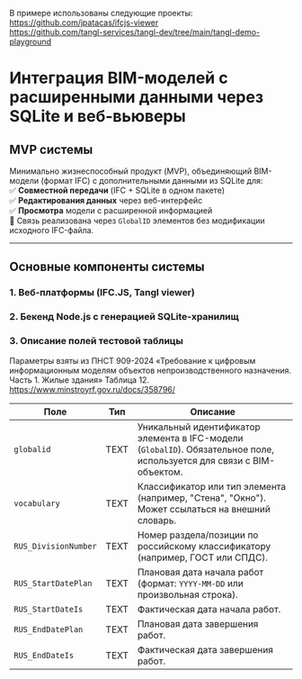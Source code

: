В примере использованы следующие проекты:  
https://github.com/jpatacas/ifcjs-viewer  
https://github.com/tangl-services/tangl-dev/tree/main/tangl-demo-playground

# Интеграция BIM-моделей с расширенными данными через SQLite и веб-вьюверы

## MVP системы
Минимально жизнеспособный продукт (MVP), объединяющий BIM-модели (формат IFC) с дополнительными данными из SQLite для:  
✅ **Совместной передачи** (IFC + SQLite в одном пакете)  
✅ **Редактирования данных** через веб-интерфейс  
✅ **Просмотра** модели с расширенной информацией  
🔗 Связь реализована через `GlobalID` элементов без модификации исходного IFC-файла.

---

## Основные компоненты системы

### 1. Веб-платформы (IFC.JS, Tangl viewer)

### 2. Бекенд Node.js с генерацией SQLite-хранилищ 

### 3.  Описание полей тестовой таблицы 
Параметры взяты из ПНСТ 909-2024 
«Требование к цифровым информационным моделям объектов непроизводственного назначения. Часть 1. Жилые здания» Таблица 12. https://www.minstroyrf.gov.ru/docs/358796/ 

| **Поле**             | **Тип** | **Описание**                                                                 |
|-----------------------|---------|-----------------------------------------------------------------------------|
| `globalid`            | TEXT    | Уникальный идентификатор элемента в IFC-модели (`GlobalID`). Обязательное поле, используется для связи с BIM-объектом. |
| `vocabulary`          | TEXT    | Классификатор или тип элемента (например, "Стена", "Окно"). Может ссылаться на внешний словарь. |
| `RUS_DivisionNumber`  | TEXT    | Номер раздела/позиции по российскому классификатору (например, ГОСТ или СПДС). |
| `RUS_StartDatePlan`   | TEXT    | Плановая дата начала работ (формат: `YYYY-MM-DD` или произвольная строка). |
| `RUS_StartDateIs`     | TEXT    | Фактическая дата начала работ. |
| `RUS_EndDatePlan`     | TEXT    | Плановая дата завершения работ. |
| `RUS_EndDateIs`       | TEXT    | Фактическая дата завершения работ. |

